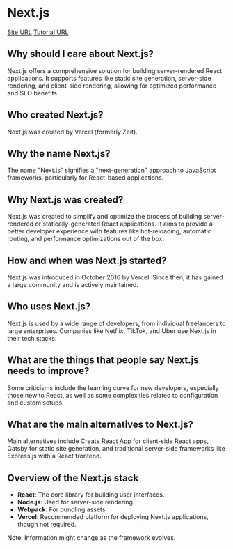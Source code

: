 # Next.js

[Site URL](https://nextjs.org/)
[Tutorial URL](https://nextjs.org/learn)

## Why should I care about Next.js?

Next.js offers a comprehensive solution for building server-rendered React applications. It supports features like static site generation, server-side rendering, and client-side rendering, allowing for optimized performance and SEO benefits.

## Who created Next.js?

Next.js was created by Vercel (formerly Zeit).

## Why the name Next.js?

The name "Next.js" signifies a "next-generation" approach to JavaScript frameworks, particularly for React-based applications.

## Why Next.js was created?

Next.js was created to simplify and optimize the process of building server-rendered or statically-generated React applications. It aims to provide a better developer experience with features like hot-reloading, automatic routing, and performance optimizations out of the box.

## How and when was Next.js started?

Next.js was introduced in October 2016 by Vercel. Since then, it has gained a large community and is actively maintained.

## Who uses Next.js?

Next.js is used by a wide range of developers, from individual freelancers to large enterprises. Companies like Netflix, TikTok, and Uber use Next.js in their tech stacks.

## What are the things that people say Next.js needs to improve?

Some criticisms include the learning curve for new developers, especially those new to React, as well as some complexities related to configuration and custom setups.

## What are the main alternatives to Next.js?

Main alternatives include Create React App for client-side React apps, Gatsby for static site generation, and traditional server-side frameworks like Express.js with a React frontend.

## Overview of the Next.js stack

- **React**: The core library for building user interfaces.
- **Node.js**: Used for server-side rendering.
- **Webpack**: For bundling assets.
- **Vercel**: Recommended platform for deploying Next.js applications, though not required.

Note: Information might change as the framework evolves.
